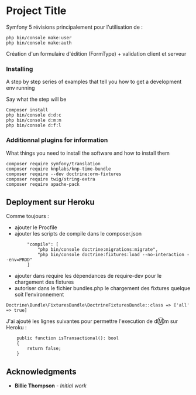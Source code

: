 # Project Title

Symfony 5 révisions principalement pour l'utilisation de :

```
php bin/console make:user
php bin/console make:auth
```

Création d'un formulaire d'édition (FormType) + validation client et serveur

### Installing

A step by step series of examples that tell you how to get a development env running

Say what the step will be

```
Composer install
php bin/console d:d:c
php bin/console d:m:m
php bin/console d:f:l
```

### Additionnal plugins for information

What things you need to install the software and how to install them

```
composer require symfony/translation
composer require knplabs/knp-time-bundle
composer require --dev doctrine:orm-fixtures
composer require twig/string-extra
composer require apache-pack
```

## Deployment sur Heroku

Comme toujours : 
* ajouter le Procfile
* ajouter les scripts de compile dans le composer.json 
```
        "compile": [
            "php bin/console doctrine:migrations:migrate",
            "php bin/console doctrine:fixtures:load --no-interaction --env=PROD"
        ]
```

* ajouter dans require les dépendances de require-dev pour le chargement des fixtures
* autoriser dans le fichier bundles.php le chargement des fixtures quelque soit l'environnement

```
Doctrine\Bundle\FixturesBundle\DoctrineFixturesBundle::class => ['all' => true]
```


J'ai ajouté les lignes suivantes pour permettre l'execution de d:m:m sur Heroku :

```
    public function isTransactional(): bool
    {
        return false;
    }
```


## Acknowledgments

* **Billie Thompson** - *Initial work*
